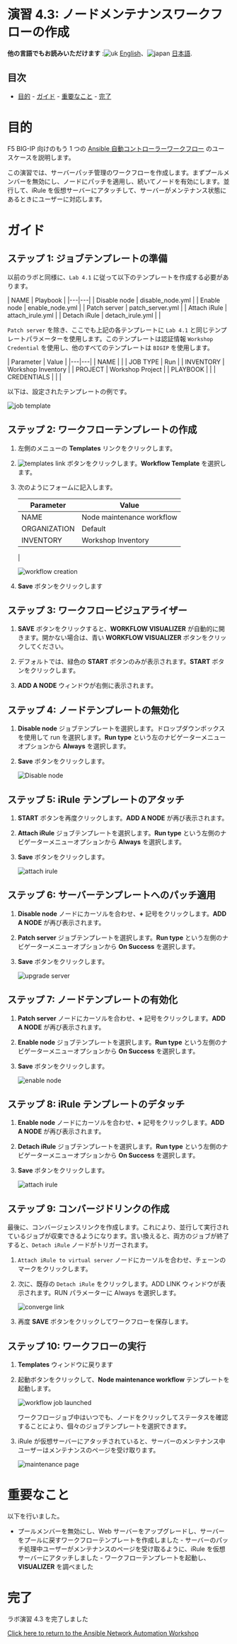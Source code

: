 # 演習 4.3: ノードメンテナンスワークフローの作成

**他の言語でもお読みいただけます** :![uk](../../../images/uk.png) [English](README.md)、![japan](../../../images/japan.png) [日本語](README.ja.md).

## 目次

- [目的](#objective)  - [ガイド](#guide)  - [重要なこと](#takeaways)  -
[完了](#complete)

# 目的

F5 BIG-IP 向けのもう 1 つの [Ansible
自動コントローラーワークフロー](https://docs.ansible.com/automation-controller/latest/html/userguide/workflows.html)
のユースケースを説明します。

この演習では、サーバーパッチ管理のワークフローを作成します。まずプールメンバーを無効にし、ノードにパッチを適用し、続いてノードを有効にします。並行して、iRule
を仮想サーバーにアタッチして、サーバーがメンテナンス状態にあるときにユーザーに対応します。

# ガイド

## ステップ 1: ジョブテンプレートの準備

以前のラボと同様に、`Lab 4.1` に従って以下のテンプレートを作成する必要があります。

| NAME | Playbook | |---|---| | Disable node | disable_node.yml | | Enable
node | enable_node.yml | | Patch server | patch_server.yml | | Attach iRule
| attach_irule.yml | | Detach iRule | detach_irule.yml | |

`Patch server` を除き、ここでも上記の各テンプレートに `Lab 4.1`
と同じテンプレートパラメーターを使用します。このテンプレートは認証情報 `Workshop Credential` を使用し、他のすべてのテンプレートは
`BIGIP` を使用します。

| Parameter | Value | |---|---| | NAME | | | JOB TYPE | Run | | INVENTORY |
Workshop Inventory | | PROJECT | Workshop Project | | PLAYBOOK | | |
CREDENTIALS | | |

以下は、設定されたテンプレートの例です。

![job template](images/job-template.png)

## ステップ 2: ワークフローテンプレートの作成

1. 左側のメニューの **Templates** リンクをクリックします。

2. ![templates link](images/add.png) ボタンをクリックします。**Workflow Template**
   を選択します。

3. 次のようにフォームに記入します。

   | Parameter | Value |
   |---|---|
   | NAME | Node maintenance workflow |
   | ORGANIZATION | Default |
   | INVENTORY | Workshop Inventory |
   |

   ![workflow creation](images/workflow.png)

4. **Save** ボタンをクリックします

## ステップ 3: ワークフロービジュアライザー

1. **SAVE** ボタンをクリックすると、**WORKFLOW VISUALIZER** が自動的に開きます。開かない場合は、青い
   **WORKFLOW VISUALIZER** ボタンをクリックしてください。

2. デフォルトでは、緑色の **START** ボタンのみが表示されます。**START** ボタンをクリックします。

3. **ADD A NODE** ウィンドウが右側に表示されます。

## ステップ 4: ノードテンプレートの無効化

1. **Disable node** ジョブテンプレートを選択します。ドロップダウンボックスを使用して run を選択します。**Run type**
   という左のナビゲーターメニューオプションから **Always** を選択します。
2. **Save** ボタンをクリックします。

   ![Disable node](images/disable-node.png)

## ステップ 5: iRule テンプレートのアタッチ

1. **START** ボタンを再度クリックします。**ADD A NODE** が再び表示されます。

2. **Attach iRule** ジョブテンプレートを選択します。**Run type** という左側のナビゲーターメニューオプションから
   **Always** を選択します。

3. **Save** ボタンをクリックします。

   ![attach irule](images/attach-irule.png)

## ステップ 6: サーバーテンプレートへのパッチ適用

1. **Disable node** ノードにカーソルを合わせ、**+** 記号をクリックします。**ADD A NODE** が再び表示されます。

2. **Patch server** ジョブテンプレートを選択します。**Run type** という左側のナビゲーターメニューオプションから
   **On Success** を選択します。

3. **Save** ボタンをクリックします。

   ![upgrade server](images/patch-server.png)

## ステップ 7: ノードテンプレートの有効化

1. **Patch server** ノードにカーソルを合わせ、**+** 記号をクリックします。**ADD A NODE** が再び表示されます。

2. **Enable node** ジョブテンプレートを選択します。**Run type** という左側のナビゲーターメニューオプションから **On
   Success** を選択します。

3. **Save** ボタンをクリックします。

   ![enable node](images/enable-node.png)

## ステップ 8: iRule テンプレートのデタッチ

1. **Enable node** ノードにカーソルを合わせ、**+** 記号をクリックします。**ADD A NODE** が再び表示されます。

2. **Detach iRule** ジョブテンプレートを選択します。**Run type** という左側のナビゲーターメニューオプションから
   **On Success** を選択します。

3. **Save** ボタンをクリックします。

   ![attach irule](images/detach-irule.png)

## ステップ 9: コンバージドリンクの作成

最後に、コンバージェンスリンクを作成します。これにより、並行して実行されているジョブが収束できるようになります。言い換えると、両方のジョブが終了すると、`Detach
iRule` ノードがトリガーされます。

1. `Attach iRule to virtual server` ノードにカーソルを合わせ、チェーンのマークをクリックします。

2. 次に、既存の `Detach iRule` をクリックします。ADD LINK ウィンドウが表示されます。RUN パラメーターに Always
   を選択します。

   ![converge link](images/converge-link.png)

3. 再度 **SAVE** ボタンをクリックしてワークフローを保存します。

## ステップ 10: ワークフローの実行

1. **Templates** ウィンドウに戻ります

2. 起動ボタンをクリックして、**Node maintenance workflow** テンプレートを起動します。

   ![workflow job launched](images/running-workflow.png)

   ワークフロージョブ中はいつでも、ノードをクリックしてステータスを確認することにより、個々のジョブテンプレートを選択できます。

3. iRule が仮想サーバーにアタッチされていると、サーバーのメンテナンス中ユーザーはメンテナンスのページを受け取ります。

   ![maintenance page](images/error-page.png)

# 重要なこと

以下を行いました。

- プールメンバーを無効にし、Web サーバーをアップグレードし、サーバーをプールに戻すワークフローテンプレートを作成しました -
サーバーのパッチ処理中ユーザーがメンテナンスのページを受け取るように、iRule を仮想サーバーにアタッチしました -
ワークフローテンプレートを起動し、**VISUALIZER** を調べました

# 完了

ラボ演習 4.3 を完了しました

[Click here to return to the Ansible Network Automation
Workshop](../README.md)
